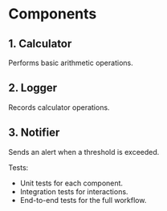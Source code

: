 # Components

## 1. Calculator
Performs basic arithmetic operations.

## 2. Logger
Records calculator operations.

## 3. Notifier
Sends an alert when a threshold is exceeded.

Tests:
- Unit tests for each component.
- Integration tests for interactions.
- End-to-end tests for the full workflow.